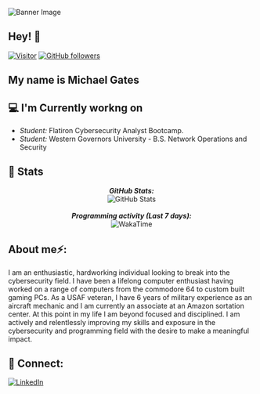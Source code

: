 ![Banner Image](./banner.png)
<!-- <h2 align='center'>Michael Gates @ michaelpgates</h2>
<p align='center'><b>Cybersecurity & Programming Student</b></p> -->

<h2>Hey! 👋</h2>

[![Visitor](https://visitor-badge.laobi.icu/badge?page_id=michaelpgates.michaelpgates)](https://github.com/michaelpgates) [![GitHub followers](https://img.shields.io/github/followers/michaelpgates.svg?style=social&label=Follow)](https://github.com/michaelpgates?tab=followers)

<h2>My name is Michael Gates</h2>

💻 I'm Currently workng on
----------------------------
- <i>Student:</i> Flatiron Cybersecurity Analyst Bootcamp. 
- <i>Student:</i> Western Governors University - B.S. Network Operations and Security

<h2>👀 Stats</h2>

<div>
  
  <p align="center">
  <b><em>GitHub Stats:</em></b> <br/>
    <img src="https://github-readme-streak-stats.herokuapp.com/?user=michaelpgates" alt="GitHub Stats" /> <br/><br/>
  <b><em>Programming activity (Last 7 days):</em></b> <br/>
    <img src="https://github-readme-stats.vercel.app/api/wakatime?username=michaelpgates" alt="WakaTime" />
  </p>
</div>

<h2> About me⚡:</h2>

I am an enthusiastic, hardworking individual looking to break into the cybersecurity field. I have been a lifelong computer enthusiast having worked on a range of computers from the commodore 64 to custom built gaming PCs. As a USAF veteran, I have 6 years of military experience as an aircraft mechanic and I am currently an associate at an Amazon sortation center. At this point in my life I am beyond focused and disciplined. I am actively and relentlessly improving my skills and exposure in the cybersecurity and programming field with the desire to make a meaningful impact.
 

<h2>🤝 Connect:</h2>

<a href="https://www.linkedin.com/in/michaelpgatesit/">![LinkedIn](https://img.shields.io/badge/LinkedIn-0077B5?style=for-the-badge&logo=linkedin&logoColor=white)</a>
